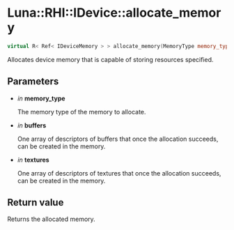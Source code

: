 # Luna::RHI::IDevice::allocate_memory

```c++
virtual R< Ref< IDeviceMemory > > allocate_memory(MemoryType memory_type, Span< const BufferDesc > buffers, Span< const TextureDesc > textures)=0
```

Allocates device memory that is capable of storing resources specified. 



## Parameters
* *in* **memory_type**

    The memory type of the memory to allocate. 

* *in* **buffers**

    One array of descriptors of buffers that once the allocation succeeds, can be created in the memory. 

* *in* **textures**

    One array of descriptors of textures that once the allocation succeeds, can be created in the memory. 

## Return value
Returns the allocated memory. 

